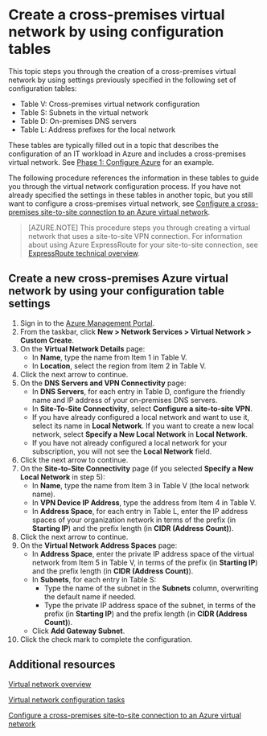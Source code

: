 <properties
	pageTitle="Virtual network using configuration tables | Windows Azure"
	description="Learn how to configure a cross-premises Azure virtual network with settings from a configuration table with pre-determined settings."
	documentationCenter=""
	services="virtual-machines"
	authors="JoeDavies-MSFT"
	manager="timlt"
	editor=""
	tags="azure-service-management"/>

<tags
	ms.service="virtual-machines"
	ms.date="07/21/2015"
	wacn.date=""/>

# Create a cross-premises virtual network by using configuration tables

This topic steps you through the creation of a cross-premises virtual network by using settings previously specified in the following set of configuration tables:

- Table V: Cross-premises virtual network configuration
- Table S: Subnets in the virtual network
- Table D: On-premises DNS servers
- Table L: Address prefixes for the local network

These tables are typically filled out in a topic that describes the configuration of an IT workload in Azure and includes a cross-premises virtual network. See [Phase 1: Configure Azure](/documentation/articles/virtual-machines-workload-intranet-sharepoint-phase1) for an example.

The following procedure references the information in these tables to guide you through the virtual network configuration process. If you have not already specified the settings in these tables in another topic, but you still want to configure a cross-premises virtual network, see [Configure a cross-premises site-to-site connection to an Azure virtual network](/documentation/articles/vpn-gateway-site-to-site-create).

> [AZURE.NOTE] This procedure steps you through creating a virtual network that uses a site-to-site VPN connection. For information about using Azure ExpressRoute for your site-to-site connection, see [ExpressRoute technical overview](/documentation/articles/expressroute-introduction).

## Create a new cross-premises Azure virtual network by using your configuration table settings

1. Sign in to the [Azure Management Portal](https://manage.windowsazure.cn/).
2. From the taskbar, click **New > Network Services > Virtual Network > Custom Create**.
3. On the **Virtual Network Details** page:
	- In **Name**, type the name from Item 1 in Table V.
	- In **Location**, select the region from Item 2 in Table V.
4. Click the next arrow to continue.
5. On the **DNS Servers and VPN Connectivity** page:
	- In **DNS Servers**, for each entry in Table D, configure the friendly name and IP address of your on-premises DNS servers.
	- In **Site-To-Site Connectivity**, select **Configure a site-to-site VPN**.
	- If you have already configured a local network and want to use it, select its name in **Local Network**. If you want to create a new local network, select **Specify a New Local Network** in **Local Network**.
	- If you have not already configured a local network for your subscription, you will not see the **Local Network** field.
6. Click the next arrow to continue.
7. On the **Site-to-Site Connectivity** page (if you selected **Specify a New Local Network** in step 5):
	- In **Name**, type the name from Item 3 in Table V (the local network name).
	- In **VPN Device IP Address**, type the address from Item 4 in Table V.
	- In **Address Space**, for each entry in Table L, enter the IP address spaces of your organization network in terms of the prefix (in **Starting IP**) and the prefix length (in **CIDR (Address Count)**).
8. Click the next arrow to continue.
9. On the **Virtual Network Address Spaces** page:
	- In	 **Address Space**, enter the private IP address space of the virtual network from Item 5 in Table V, in terms of the prefix (in **Starting IP**) and the prefix length (in **CIDR (Address Count)**).
	- In **Subnets**, for each entry in Table S:
		- Type the name of the subnet in the **Subnets** column, overwriting the default name if needed.
		- Type the private IP address space of the subnet, in terms of the prefix (in **Starting IP**) and the prefix length (in **CIDR (Address Count)**).
	- Click **Add Gateway Subnet**.
10. Click the check mark to complete the configuration.

## Additional resources

[Virtual network overview](/documentation/articles/virtual-networks-overview)

[Virtual network configuration tasks](/documentation/services/virtual-machines/)

[Configure a cross-premises site-to-site connection to an Azure virtual network](/documentation/articles/vpn-gateway-site-to-site-create)
